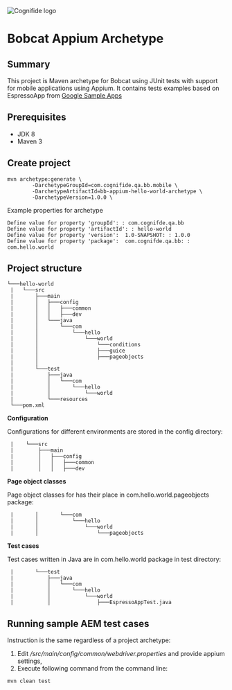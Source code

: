 ![Cognifide logo](http://cognifide.github.io/images/cognifide-logo.png)

# Bobcat Appium Archetype

## Summary 
This project is Maven archetype for Bobcat using JUnit tests with support for mobile applications using Appium. It contains tests examples based on EspressoApp from [Google Sample Apps](https://github.com/googlesamples/android-testing)

## Prerequisites
* JDK 8
* Maven 3

## Create project
```
mvn archetype:generate \
        -DarchetypeGroupId=com.cognifide.qa.bb.mobile \
        -DarchetypeArtifactId=bb-appium-hello-world-archetype \
        -DarchetypeVersion=1.0.0 \
```
Example properties for archetype
```
Define value for property 'groupId': : com.cognifde.qa.bb
Define value for property 'artifactId': : hello-world
Define value for property 'version':  1.0-SNAPSHOT: : 1.0.0
Define value for property 'package':  com.cognifde.qa.bb: : com.hello.world
```
## Project structure

```
└───hello-world
 |   └───src
 |       ├───main
 |       │   ├───config
 |       │   │   ├───common
 |       │   │   ├───dev
 |       │   └───java
 |       │       └───com
 |       │           └───hello
 |       │               └───world
 |       │                   └───conditions
 |       │                   ├───guice
 |       │                   ├───pageobjects
 |       │                      
 |       └───test
 |           ├───java
 |           │   └───com
 |           │       └───hello
 |           │           └───world
 |           └───resources
 └───pom.xml
```

**Configuration**

Configurations for different environments are stored in the config directory:

```
 |    └───src
 |        ├───main
 |        │   ├───config
 |        │   │   ├───common
 |        │   │   ├───dev
```

**Page object classes**

Page object classes for has their place in com.hello.world.pageobjects package:

```
 |       │       └───com
 |       │           └───hello
 |       │               └───world
 |       │                   └───pageobjects
```

**Test cases**

Test cases written in Java are in com.hello.world package in test directory:

```
 |       └───test
 |           ├───java
 |           │   └───com
 |           │       └───hello
 |           │           └───world
 |           │               ├───EspressoAppTest.java
```

## Running sample AEM test cases
Instruction is the same regardless of a project archetype:
1. Edit _/src/main/config/common/webdriver.properties_ and provide appium settings,
3. Execute following command from the command line:
```
mvn clean test
```
